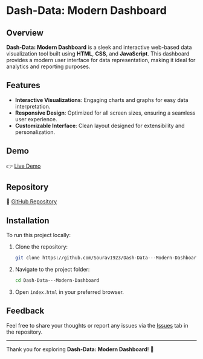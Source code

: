# Dash-Data: Modern Dashboard

## Overview
**Dash-Data: Modern Dashboard** is a sleek and interactive web-based data visualization tool built using **HTML**, **CSS**, and **JavaScript**. This dashboard provides a modern user interface for data representation, making it ideal for analytics and reporting purposes.

## Features
- **Interactive Visualizations**: Engaging charts and graphs for easy data interpretation.
- **Responsive Design**: Optimized for all screen sizes, ensuring a seamless user experience.
- **Customizable Interface**: Clean layout designed for extensibility and personalization.

## Demo
👉 [Live Demo](https://modern-dashboard-sourav.netlify.app/)

## Repository
📂 [GitHub Repository](https://github.com/Sourav1923/Dash-Data---Modern-Dashboard)

## Installation
To run this project locally:
1. Clone the repository:
   ```bash
   git clone https://github.com/Sourav1923/Dash-Data---Modern-Dashboard.git
   ```
2. Navigate to the project folder:
   ```bash
   cd Dash-Data---Modern-Dashboard
   ```
3. Open `index.html` in your preferred browser.

## Feedback
Feel free to share your thoughts or report any issues via the [Issues](https://github.com/Sourav1923/Dash-Data---Modern-Dashboard/issues) tab in the repository.

---

Thank you for exploring **Dash-Data: Modern Dashboard**! 🚀